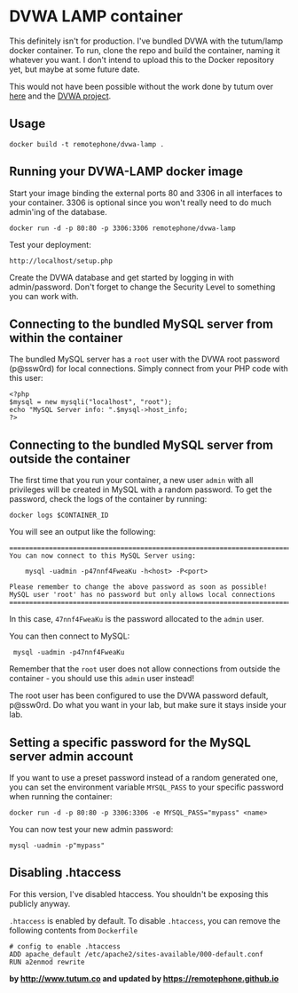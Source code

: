 DVWA LAMP container
=================

This definitely isn't for production. I've bundled DVWA with the tutum/lamp docker container. To run, clone the repo and build the container, naming it whatever you want. I don't intend to upload this to the Docker repository yet, but maybe at some future date.  

This would not have been possible without the work done by tutum over [here](https://github.com/tutumcloud/lamp) and the [DVWA project](https://github.com/ethicalhack3r/DVWA).

Usage
-----

	docker build -t remotephone/dvwa-lamp .

Running your DVWA-LAMP docker image
------------------------------

Start your image binding the external ports 80 and 3306 in all interfaces to your container. 3306 is optional since you won't really need to do much admin'ing of the database. 

	docker run -d -p 80:80 -p 3306:3306 remotephone/dvwa-lamp 

Test your deployment:

	http://localhost/setup.php

Create the DVWA database and get started by logging in with admin/password. Don't forget to change the Security Level to something you can work with. 


Connecting to the bundled MySQL server from within the container
----------------------------------------------------------------

The bundled MySQL server has a `root` user with the DVWA root password (p@ssw0rd) for local connections.
Simply connect from your PHP code with this user:

	<?php
	$mysql = new mysqli("localhost", "root");
	echo "MySQL Server info: ".$mysql->host_info;
	?>


Connecting to the bundled MySQL server from outside the container
-----------------------------------------------------------------

The first time that you run your container, a new user `admin` with all privileges
will be created in MySQL with a random password. To get the password, check the logs
of the container by running:

	docker logs $CONTAINER_ID

You will see an output like the following:

	========================================================================
	You can now connect to this MySQL Server using:

	    mysql -uadmin -p47nnf4FweaKu -h<host> -P<port>

	Please remember to change the above password as soon as possible!
	MySQL user 'root' has no password but only allows local connections
	========================================================================

In this case, `47nnf4FweaKu` is the password allocated to the `admin` user.

You can then connect to MySQL:

	 mysql -uadmin -p47nnf4FweaKu

Remember that the `root` user does not allow connections from outside the container -
you should use this `admin` user instead!

The root user has been configured to use the DVWA password default, p@ssw0rd. Do what you want in your lab, but make sure it stays inside your lab.


Setting a specific password for the MySQL server admin account
--------------------------------------------------------------

If you want to use a preset password instead of a random generated one, you can
set the environment variable `MYSQL_PASS` to your specific password when running the container:

	docker run -d -p 80:80 -p 3306:3306 -e MYSQL_PASS="mypass" <name> 

You can now test your new admin password:

	mysql -uadmin -p"mypass"


Disabling .htaccess
--------------------


For this version, I've disabled htaccess. You shouldn't be exposing this publicly anyway.

`.htaccess` is enabled by default. To disable `.htaccess`, you can remove the following contents from `Dockerfile`

	# config to enable .htaccess
    ADD apache_default /etc/apache2/sites-available/000-default.conf
    RUN a2enmod rewrite


**by http://www.tutum.co and updated by https://remotephone.github.io**
